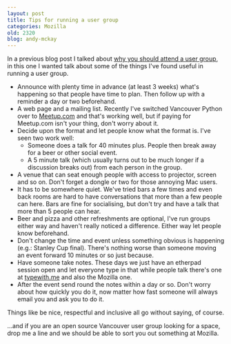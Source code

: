 ```yaml
---
layout: post
title: Tips for running a user group
categories: Mozilla
old: 2320
blog: andy-mckay
---
```

<p>In a previous blog post I talked about <a href="https://mckay.pub.ca/blog/andy/2317/">why you should attend a user group</a>, in this one I wanted talk about some of the things I've found useful in running a user group.</p>
<ul>
<li>Announce with plenty time in advance (at least 3 weeks) what's happening so that people have time to plan. Then follow up with a reminder a day or two beforehand.</li>
<li>A web page and a mailing list. Recently I've switched Vancouver Python over to <a href="http://meetup.com">Meetup.com</a> and that's working well, but if paying for Meetup.com isn't your thing, don't worry about it.</li>
<li>Decide upon the format and let people know what the format is. I've seen two work well:
<ul>
<li>Someone does a talk for 40 minutes plus. People then break away for a beer or other social event.</li>
<li>A 5 minute talk (which usually turns out to be much longer if a discussion breaks out) from each person in the group.</li>
</ul>
</li>
<li>A venue that can seat enough people with access to projector, screen and so on. Don't forget a dongle or two for those annoying Mac users.</li>
<li>It has to be somewhere quiet. We've tried bars a few times and even back rooms are hard to have conversations that more than a few people can here. Bars are fine for socialising, but don't try and have a talk that more than 5 people can hear.</li>
<li>Beer and pizza and other refreshments are optional, I've run groups either way and haven't really noticed a difference. Either way let people know beforehand.</li>
<li>Don't change the time and event unless something obvious is happening (e.g.: Stanley Cup final). There's nothing worse than someone moving an event forward 10 minutes or so just because.</li>
<li>Have someone take notes. These days we just have an etherpad session open and let everyone type in that while people talk there's one at <a href="http://typewith.me">typewith.me</a> and also the Mozilla one.</li>
<li>After the event send round the notes within a day or so. Don't worry about how quickly you do it, now matter how fast someone will always email you and ask you to do it.</li>
</ul>
<p>Things like be nice, respectful and inclusive all go without saying, of course.</p>
<p>...and if you are an open source Vancouver user group looking for a space, drop me a line and we should be able to sort you out something at Mozilla.</p>
